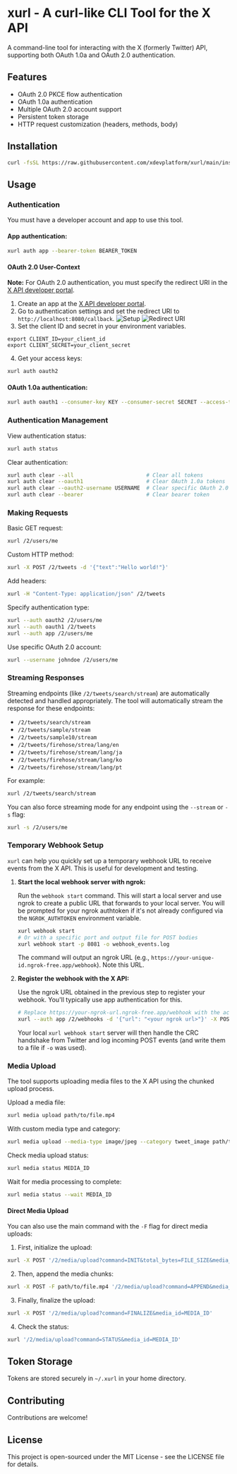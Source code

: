 # xurl - A curl-like CLI Tool for the X API

A command-line tool for interacting with the X (formerly Twitter) API, supporting both OAuth 1.0a and OAuth 2.0 authentication.

## Features

- OAuth 2.0 PKCE flow authentication
- OAuth 1.0a authentication
- Multiple OAuth 2.0 account support
- Persistent token storage
- HTTP request customization (headers, methods, body)

## Installation
```bash
curl -fsSL https://raw.githubusercontent.com/xdevplatform/xurl/main/install.sh | sudo bash
```


## Usage

### Authentication

You must have a developer account and app to use this tool. 

#### App authentication:
```bash
xurl auth app --bearer-token BEARER_TOKEN
```

#### OAuth 2.0 User-Context
**Note:** For OAuth 2.0 authentication, you must specify the redirect URI in the [X API developer portal](https://developer.x.com/en/portal/dashboard).

1. Create an app at the [X API developer portal](https://developer.x.com/en/portal/dashboard).
2. Go to authentication settings and set the redirect URI to `http://localhost:8080/callback`.
![Setup](./assets/setup.png)
![Redirect URI](./assets/callback.png)
3. Set the client ID and secret in your environment variables.
```env
export CLIENT_ID=your_client_id
export CLIENT_SECRET=your_client_secret
```
4. Get your access keys:
```bash
xurl auth oauth2
```
#### OAuth 1.0a authentication:
```bash
xurl auth oauth1 --consumer-key KEY --consumer-secret SECRET --access-token TOKEN --token-secret SECRET
```

### Authentication Management
View authentication status:
```bash
xurl auth status
```

Clear authentication:
```bash
xurl auth clear --all                       # Clear all tokens
xurl auth clear --oauth1                    # Clear OAuth 1.0a tokens
xurl auth clear --oauth2-username USERNAME  # Clear specific OAuth 2.0 token
xurl auth clear --bearer                    # Clear bearer token
```

### Making Requests

Basic GET request:
```bash
xurl /2/users/me
```

Custom HTTP method:
```bash
xurl -X POST /2/tweets -d '{"text":"Hello world!"}'
```

Add headers:
```bash
xurl -H "Content-Type: application/json" /2/tweets
```

Specify authentication type:
```bash
xurl --auth oauth2 /2/users/me
xurl --auth oauth1 /2/tweets
xurl --auth app /2/users/me
```

Use specific OAuth 2.0 account:
```bash
xurl --username johndoe /2/users/me
```

### Streaming Responses

Streaming endpoints (like `/2/tweets/search/stream`) are automatically detected and handled appropriately. The tool will automatically stream the response for these endpoints:

- `/2/tweets/search/stream`
- `/2/tweets/sample/stream`
- `/2/tweets/sample10/stream`
- `/2/tweets/firehose/strea/lang/en`
- `/2/tweets/firehose/stream/lang/ja`
- `/2/tweets/firehose/stream/lang/ko`
- `/2/tweets/firehose/stream/lang/pt`

For example:
```bash
xurl /2/tweets/search/stream
```

You can also force streaming mode for any endpoint using the `--stream` or `-s` flag:
```bash
xurl -s /2/users/me
```

### Temporary Webhook Setup

`xurl` can help you quickly set up a temporary webhook URL to receive events from the X API. This is useful for development and testing.

1.  **Start the local webhook server with ngrok:**

    Run the `webhook start` command. This will start a local server and use ngrok to create a public URL that forwards to your local server. You will be prompted for your ngrok authtoken if it's not already configured via the `NGROK_AUTHTOKEN` environment variable.

    ```bash
    xurl webhook start
    # Or with a specific port and output file for POST bodies
    xurl webhook start -p 8081 -o webhook_events.log
    ```

    The command will output an ngrok URL (e.g., `https://your-unique-id.ngrok-free.app/webhook`). Note this URL.

2.  **Register the webhook with the X API:**

    Use the ngrok URL obtained in the previous step to register your webhook. You'll typically use app authentication for this.

    ```bash
    # Replace https://your-ngrok-url.ngrok-free.app/webhook with the actual URL from the previous step
    xurl --auth app /2/webhooks -d '{"url": "<your ngrok url>"}' -X POST
    ```

    Your local `xurl webhook start` server will then handle the CRC handshake from Twitter and log incoming POST events (and write them to a file if `-o` was used).

### Media Upload

The tool supports uploading media files to the X API using the chunked upload process.

Upload a media file:
```bash
xurl media upload path/to/file.mp4
```

With custom media type and category:
```bash
xurl media upload --media-type image/jpeg --category tweet_image path/to/image.jpg
```

Check media upload status:
```bash
xurl media status MEDIA_ID
```

Wait for media processing to complete:
```bash
xurl media status --wait MEDIA_ID
```

#### Direct Media Upload

You can also use the main command with the `-F` flag for direct media uploads:

1. First, initialize the upload:
```bash
xurl -X POST '/2/media/upload?command=INIT&total_bytes=FILE_SIZE&media_type=video/mp4&media_catefory=tweet_video'
```

2. Then, append the media chunks:
```bash
xurl -X POST -F path/to/file.mp4 '/2/media/upload?command=APPEND&media_id=MEDIA_ID&segment_index=0'
```

3. Finally, finalize the upload:
```bash
xurl -X POST '/2/media/upload?command=FINALIZE&media_id=MEDIA_ID'
```

4. Check the status:
```bash
xurl '/2/media/upload?command=STATUS&media_id=MEDIA_ID'
```

## Token Storage

Tokens are stored securely in `~/.xurl` in your home directory.

## Contributing
Contributions are welcome!

## License
This project is open-sourced under the MIT License - see the LICENSE file for details.